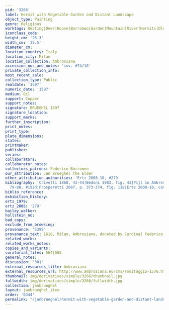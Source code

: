 ```yaml
---
pid: '3266'
label: Hermit with Vegetable Garden and Distant Landscape
object_type: Painting
genre: Religious
worktags: Resting|Deer|House|Borromeo|Garden|Mountain|River|Hermits|Old Testament|Vegetables
iconclass_code:
height_cm: '26.3'
width_cm: '35.5'
diameter_cm:
location_country: Italy
location_city: Milan
location_collection: Ambrosiana
accession_nos_and_notes: 'inv. #74/18'
private_collection_info:
most_recent_sale:
collection_type: Public
realdate: '1597'
numeric_date: '1597'
medium: Oil
support: Copper
support_notes:
signature: BRUEGHEL 1597
signature_location:
support_marks:
further_inscription:
print_notes:
print_type:
plate_dimensions:
states:
printmaker:
publisher:
series:
collaborators:
collaborator_notes:
collectors_patrons: Federico Borromeo
our_attribution: Jan Brueghel the Elder
other_attribution_authorities: 'Ertz 2008-10, #279'
bibliography: 'Crivelli 1868, 43-44|Bedoni 1983, fig. 43|Pijl in Ambrosiana 2006,
  79-80, #192d|Prosperetti 2007, p. 373-374, fig. 118|Ertz 2008-10, cat. #279'
biblio_reference:
exhibition_history:
ertz_1979:
ertz_2008: '279'
bailey_walker:
hollstein_no:
bad_copy:
exclude_from_browsing:
provenance: '5399'
provenance_text: 1618, Milan, Ambrosiana, donated by Cardinal Federico Borromeo
related_works:
related_works_notes:
copies_and_variants:
curatorial_files: 564|565
general_notes:
discussion: '301'
external_resources_title: Ambrosiana
external_resources_url: http://www.ambrosiana.eu/cms/romitaggio-1576.html
thumbnail: img/derivatives/simple/3266/thumbnail.jpg
fullwidth: img/derivatives/simple/3266/fullwidth.jpg
collection: janbrueghel
layout: janbrueghel_item
order: '0344'
permalink: "/janbrueghel/hermit-with-vegetable-garden-and-distant-landscape"
---
```

